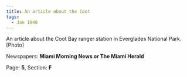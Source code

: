 ```yaml
---  
title: An article about the Coot  
tags:  
  - Jan 1948  
---  
```

  
An article about the Coot Bay ranger station in Everglades National Park. [Photo]  
  
Newspapers: **Miami Morning News or The Miami Herald**  
  
Page: **5**, Section: **F** 
